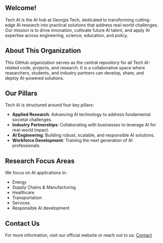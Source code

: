 ## Welcome!
Tech AI is the AI hub at Georgia Tech, dedicated to transforming cutting-edge AI research into practical solutions that address real-world challenges. Our mission is to drive innovation, cultivate future AI talent, and apply AI expertise across engineering, science, education, and policy.

## About This Organization
This GitHub organization serves as the central repository for all Tech AI-related code, projects, and research. It is a collaborative space where researchers, students, and industry partners can develop, share, and deploy AI-powered solutions.

## Our Pillars
Tech AI is structured around four key pillars:
- **Applied Research**: Advancing AI technology to address fundamental societal challenges.
- **Industry Partnerships**: Collaborating with businesses to leverage AI for real-world impact.
- **AI Engineering**: Building robust, scalable, and responsible AI solutions.
- **Workforce Development**: Training the next generation of AI professionals.

## Research Focus Areas
We focus on AI applications in:
- Energy
- Supply Chains & Manufacturing
- Healthcare
- Transportation
- Services
- Responsible AI development

## Contact Us
For more information, visit our official website or reach out to us:
[Contact](https://ai.gatech.edu/contact-us)  

